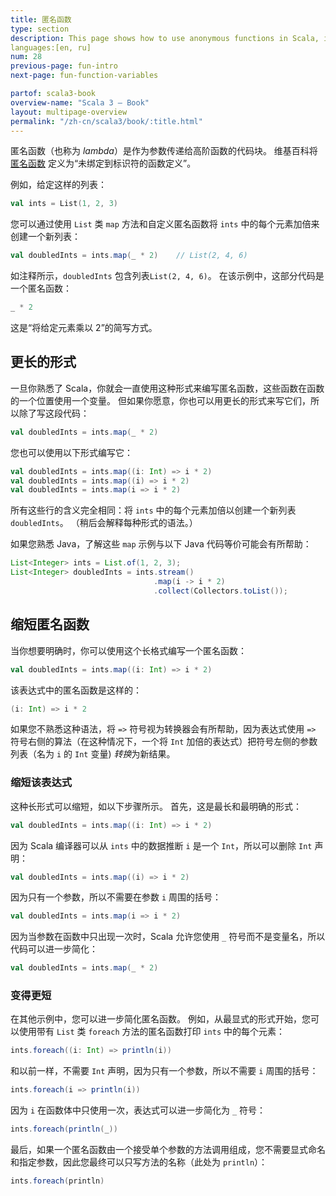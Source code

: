 ```yaml
---
title: 匿名函数
type: section
description: This page shows how to use anonymous functions in Scala, including examples with the List class 'map' and 'filter' functions.
languages:[en, ru]
num: 28
previous-page: fun-intro
next-page: fun-function-variables

partof: scala3-book
overview-name: "Scala 3 — Book"
layout: multipage-overview
permalink: "/zh-cn/scala3/book/:title.html"
---
```



匿名函数（也称为 *lambda*）是作为参数传递给高阶函数的代码块。
维基百科将 [匿名函数](https://en.wikipedia.org/wiki/Anonymous_function) 定义为“未绑定到标识符的函数定义”。

例如，给定这样的列表：

```scala
val ints = List(1, 2, 3)
```

您可以通过使用 `List` 类 `map` 方法和自定义匿名函数将 `ints` 中的每个元素加倍来创建一个新列表：

```scala
val doubledInts = ints.map(_ * 2)    // List(2, 4, 6)
```

如注释所示，`doubledInts` 包含列表`List(2, 4, 6)`。
在该示例中，这部分代码是一个匿名函数：

```scala
_ * 2
```

这是“将给定元素乘以 2”的简写方式。

## 更长的形式

一旦你熟悉了 Scala，你就会一直使用这种形式来编写匿名函数，这些函数在函数的一个位置使用一个变量。
但如果你愿意，你也可以用更长的形式来写它们，所以除了写这段代码：

```scala
val doubledInts = ints.map(_ * 2)
```

您也可以使用以下形式编写它：

```scala
val doubledInts = ints.map((i: Int) => i * 2)
val doubledInts = ints.map((i) => i * 2)
val doubledInts = ints.map(i => i * 2)
```

所有这些行的含义完全相同：将 `ints` 中的每个元素加倍以创建一个新列表 `doubledInts`。
（稍后会解释每种形式的语法。）

如果您熟悉 Java，了解这些 `map` 示例与以下 Java 代码等价可能会有所帮助：

```java
List<Integer> ints = List.of(1, 2, 3);
List<Integer> doubledInts = ints.stream()
                                .map(i -> i * 2)
                                .collect(Collectors.toList());
```

## 缩短匿名函数

当你想要明确时，你可以使用这个长格式编写一个匿名函数：

```scala
val doubledInts = ints.map((i: Int) => i * 2)
```

该表达式中的匿名函数是这样的：

```scala
(i: Int) => i * 2
```

如果您不熟悉这种语法，将 `=>` 符号视为转换器会有所帮助，因为表达式使用 `=>` 符号右侧的算法（在这种情况下，一个将 `Int` 加倍的表达式）把符号左侧的参数列表（名为 `i`  的 `Int` 变量) *转换*为新结果。

### 缩短该表达式

这种长形式可以缩短，如以下步骤所示。
首先，这是最长和最明确的形式：

```scala
val doubledInts = ints.map((i: Int) => i * 2)
```

因为 Scala 编译器可以从 `ints` 中的数据推断 `i` 是一个 `Int`，所以可以删除 `Int` 声明：

```scala
val doubledInts = ints.map((i) => i * 2)
```

因为只有一个参数，所以不需要在参数 `i` 周围的括号：

```scala
val doubledInts = ints.map(i => i * 2)
```

因为当参数在函数中只出现一次时，Scala 允许您使用 `_` 符号而不是变量名，所以代码可以进一步简化：

```scala
val doubledInts = ints.map(_ * 2)
```

### 变得更短

在其他示例中，您可以进一步简化匿名函数。
例如，从最显式的形式开始，您可以使用带有 `List` 类 `foreach` 方法的匿名函数打印 `ints` 中的每个元素：

```scala
ints.foreach((i: Int) => println(i))
```

和以前一样，不需要 `Int` 声明，因为只有一个参数，所以不需要 `i` 周围的括号：

```scala
ints.foreach(i => println(i))
```

因为 `i` 在函数体中只使用一次，表达式可以进一步简化为 `_` 符号：

```scala
ints.foreach(println(_))
```

最后，如果一个匿名函数由一个接受单个参数的方法调用组成，您不需要显式命名和指定参数，因此您最终可以只写方法的名称（此处为 `println`）：

```scala
ints.foreach(println)
```

